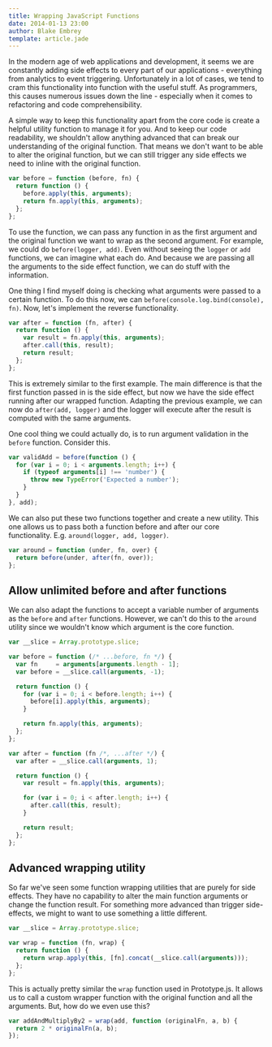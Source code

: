 ```yaml
---
title: Wrapping JavaScript Functions
date: 2014-01-13 23:00
author: Blake Embrey
template: article.jade
---
```


In the modern age of web applications and development, it seems we are constantly adding side effects to every part of our applications - everything from analytics to event triggering. Unfortunately in a lot of cases, we tend to cram this functionality into function with the useful stuff. As programmers, this causes numerous issues down the line - especially when it comes to refactoring and code comprehensibility.

A simple way to keep this functionality apart from the core code is create a helpful utility function to manage it for you. And to keep our code readability, we shouldn't allow anything advanced that can break our understanding of the original function. That means we don't want to be able to alter the original function, but we can still trigger any side effects we need to inline with the original function.

```javascript
var before = function (before, fn) {
  return function () {
    before.apply(this, arguments);
    return fn.apply(this, arguments);
  };
};
```

To use the function, we can pass any function in as the first argument and the original function we want to wrap as the second argument. For example, we could do `before(logger, add)`. Even without seeing the `logger` or `add` functions, we can imagine what each do. And because we are passing all the arguments to the side effect function, we can do stuff with the information.

One thing I find myself doing is checking what arguments were passed to a certain function. To do this now, we can `before(console.log.bind(console), fn)`. Now, let's implement the reverse functionality.

```javascript
var after = function (fn, after) {
  return function () {
    var result = fn.apply(this, arguments);
    after.call(this, result);
    return result;
  };
};
```

This is extremely similar to the first example. The main difference is that the first function passed in is the side effect, but now we have the side effect running after our wrapped function. Adapting the previous example, we can now do `after(add, logger)` and the logger will execute after the result is computed with the same arguments.

One cool thing we could actually do, is to run argument validation in the `before` function. Consider this.

```javascript
var validAdd = before(function () {
  for (var i = 0; i < arguments.length; i++) {
    if (typeof arguments[i] !== 'number') {
      throw new TypeError('Expected a number');
    }
  }
}, add);
```

We can also put these two functions together and create a new utility. This one allows us to pass both a function before and after our core functionality. E.g. `around(logger, add, logger)`.

```javascript
var around = function (under, fn, over) {
  return before(under, after(fn, over));
};
```

## Allow unlimited before and after functions

We can also adapt the functions to accept a variable number of arguments as the `before` and `after` functions. However, we can't do this to the `around` utility since we wouldn't know which argument is the core function.

```javascript
var __slice = Array.prototype.slice;

var before = function (/* ...before, fn */) {
  var fn     = arguments[arguments.length - 1];
  var before = __slice.call(arguments, -1);

  return function () {
    for (var i = 0; i < before.length; i++) {
      before[i].apply(this, arguments);
    }

    return fn.apply(this, arguments);
  };
};

var after = function (fn /*, ...after */) {
  var after = __slice.call(arguments, 1);

  return function () {
    var result = fn.apply(this, arguments);

    for (var i = 0; i < after.length; i++) {
      after.call(this, result);
    }

    return result;
  };
};
```

## Advanced wrapping utility

So far we've seen some function wrapping utilities that are purely for side effects. They have no capability to alter the main function arguments or change the function result. For something more advanced than trigger side-effects, we might to want to use something a little different.

```javascript
var __slice = Array.prototype.slice;

var wrap = function (fn, wrap) {
  return function () {
    return wrap.apply(this, [fn].concat(__slice.call(arguments)));
  };
};
```

This is actually pretty similar the `wrap` function used in Prototype.js. It allows us to call a custom wrapper function with the original function and all the arguments. But, how do we even use this?

```javascript
var addAndMultiplyBy2 = wrap(add, function (originalFn, a, b) {
  return 2 * originalFn(a, b);
});
```
